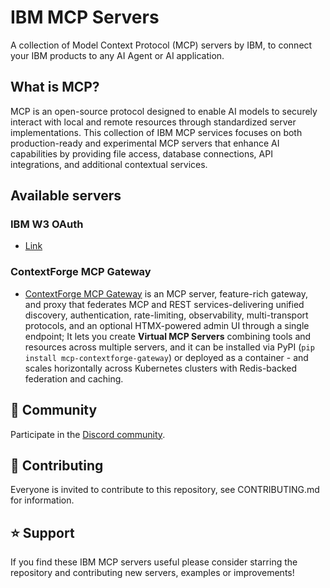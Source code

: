 # IBM MCP Servers

A collection of Model Context Protocol (MCP) servers by IBM, to connect your IBM products to any AI Agent or AI application.

## What is MCP?

MCP is an open-source protocol designed to enable AI models to securely interact with local and remote resources through standardized server implementations. This collection of IBM MCP services focuses on both production-ready and experimental MCP servers that enhance AI capabilities by providing file access, database connections, API integrations, and additional contextual services.

## Available servers

### IBM W3 OAuth

- [Link](https://github.ibm.com/Luke-Harrison1/mcp-w3-oauth)

### ContextForge MCP Gateway

- [ContextForge MCP Gateway](https://github.com/IBM/mcp-context-forge) is an MCP server, feature-rich gateway, and proxy that federates MCP and REST services-delivering unified discovery, authentication, rate-limiting, observability, multi-transport protocols, and an optional HTMX-powered admin UI through a single endpoint; It lets you create **Virtual MCP Servers** combining tools and resources across multiple servers, and it can be installed via PyPI (`pip install mcp-contextforge-gateway`) or deployed as a container - and scales horizontally across Kubernetes clusters with Redis-backed federation and caching.

## 💬 Community

Participate in the [Discord community](https://discord.com/invite/NzCQQWm7Xs).

## 🤝 Contributing

Everyone is invited to contribute to this repository, see CONTRIBUTING.md for information.

## ⭐ Support

If you find these IBM MCP servers useful please consider starring the repository and contributing new servers, examples or improvements!
